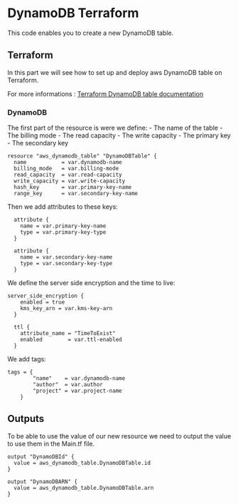 # DynamoDB Terraform

This code enables you to create a new DynamoDB table.

## Terraform

In this part we will see how to set up and deploy aws DynamoDB table on Terraform.

For more informations : [Terraform DynamoDB table documentation](https://registry.terraform.io/providers/hashicorp/aws/latest/docs/resources/dynamodb_table)

### DynamoDB

The first part of the resource is were we define:
    - The name of the table
    - The billing mode
    - The read capacity
    - The write capacity
    - The primary key
    - The secondary key

```
resource "aws_dynamodb_table" "DynamoDBTable" {
  name           = var.dynamodb-name
  billing_mode   = var.billing-mode
  read_capacity  = var.read-capacity
  write_capacity = var.write-capacity
  hash_key       = var.primary-key-name
  range_key      = var.secondary-key-name
  ```

Then we add attributes to these keys:
```
  attribute {
    name = var.primary-key-name
    type = var.primary-key-type
  }

  attribute {
    name = var.secondary-key-name
    type = var.secondary-key-type
  }
```

We define the server side encryption and the time to live:
```
server_side_encryption { 
    enabled = true 
    kms_key_arn = var.kms-key-arn
  }

  ttl {
    attribute_name = "TimeToExist"
    enabled        = var.ttl-enabled
  }
```

We add tags:
```
tags = {
        "name"    = var.dynamodb-name
        "author"  = var.author
        "project" = var.project-name
    }
```

## Outputs

To be able to use the value of our new resource we need to output the value to use them in the Main.tf file.
```
output "DynamoDBId" {
  value = aws_dynamodb_table.DynamoDBTable.id
}

output "DynamoDBARN" {
  value = aws_dynamodb_table.DynamoDBTable.arn
}
```